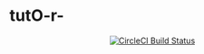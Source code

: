 # tutO-r-
<p align="center">
    <a href="https://circleci.com/gh/rerissondaniel/tutO-r-">
    <img src="https://circleci.com/gh/rerissondaniel/tutO-r-.svg?style=shield" alt="CircleCI Build Status"></a>
</p>
